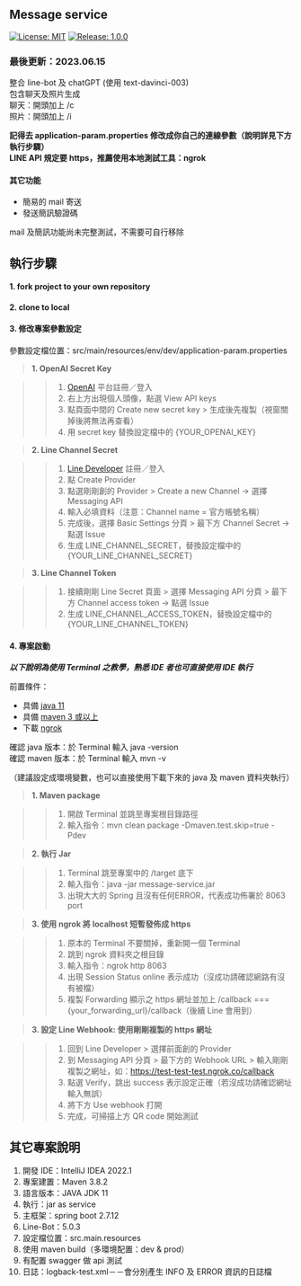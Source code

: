 ## Message service

<a href="https://github.com/JHying/message-service/blob/master/LICENSE">![License: MIT](https://img.shields.io/badge/License-MIT-orange)</a>
<a href="https://github.com/JHying/message-service/releases/tag/1.0.0">![Release: 1.0.0](https://img.shields.io/badge/Release-1.0.0-blue)</a>

### 最後更新：2023.06.15

整合 line-bot 及 chatGPT (使用 text-davinci-003)  
包含聊天及照片生成  
聊天：開頭加上 /c  
照片：開頭加上 /i  
  
**記得去 application-param.properties 修改成你自己的連線參數（說明詳見下方執行步驟）**  
**LINE API 規定要 https，推薦使用本地測試工具：ngrok**

#### 其它功能
* 簡易的 mail 寄送
* 發送簡訊驗證碼 

mail 及簡訊功能尚未完整測試，不需要可自行移除

## 執行步驟

#### 1. fork project to your own repository
#### 2. clone to local
#### 3. 修改專案參數設定

參數設定檔位置：src/main/resources/env/dev/application-param.properties

> **1. OpenAI Secret Key**

>> 1. [OpenAI](https://platform.openai.com/overview) 平台註冊／登入
>> 2. 右上方出現個人頭像，點選 View API keys
>> 3. 點頁面中間的 Create new secret key > 生成後先複製（視窗關掉後將無法再查看）
>> 4. 用 secret key 替換設定檔中的 {YOUR_OPENAI_KEY}

> **2. Line Channel Secret**

>> 1. [Line Developer](https://developers.line.biz/en/) 註冊／登入 
>> 2. 點 Create Provider
>> 3. 點選剛剛創的 Provider > Create a new Channel -> 選擇 Messaging API
>> 4. 輸入必填資料（注意：Channel name = 官方帳號名稱）
>> 5. 完成後，選擇 Basic Settings 分頁 > 最下方 Channel Secret -> 點選 Issue
>> 6. 生成 LINE_CHANNEL_SECRET，替換設定檔中的 {YOUR_LINE_CHANNEL_SECRET}

> **3. Line Channel Token**

>> 1. 接續剛剛 Line Secret 頁面 > 選擇 Messaging API 分頁 > 最下方 Channel access token -> 點選 Issue
>> 2. 生成 LINE_CHANNEL_ACCESS_TOKEN，替換設定檔中的 {YOUR_LINE_CHANNEL_TOKEN}

#### 4. 專案啟動

**_以下說明為使用 Terminal 之教學，熟悉 IDE 者也可直接使用 IDE 執行_**

前置條件：
* 具備 <a href="https://www.oracle.com/tw/java/technologies/javase/jdk11-archive-downloads.html">java 11</a>
* 具備 <a href=https://maven.apache.org/download.cgi>maven 3 或以上</a>
* 下載 <a href="https://ngrok.com/">ngrok</a>

確認 java 版本：於 Terminal 輸入 java -version  
確認 maven 版本：於 Terminal 輸入 mvn -v  
  
（建議設定成環境變數，也可以直接使用下載下來的 java 及 maven 資料夾執行）

> **1. Maven package**

>> 1. 開啟 Terminal 並跳至專案根目錄路徑
>> 2. 輸入指令：mvn clean package -Dmaven.test.skip=true -Pdev

> **2. 執行 Jar**

>> 1. Terminal 跳至專案中的 /target 底下
>> 2. 輸入指令：java -jar message-service.jar
>> 3. 出現大大的 Spring 且沒有任何ERROR，代表成功佈署於 8063 port

> **3. 使用 ngrok 將 localhost 短暫發佈成 https**

>> 1. 原本的 Terminal 不要關掉，重新開一個 Terminal
>> 2. 跳到 ngrok 資料夾之根目錄
>> 3. 輸入指令：ngrok http 8063
>> 4. 出現 Session Status  online 表示成功（沒成功請確認網路有沒有被檔）
>> 5. 複製 Forwarding 顯示之 https 網址並加上 /callback === {your_forwarding_url}/callback（後續 Line 會用到）

> **3. 設定 Line Webhook: 使用剛剛複製的 https 網址**

>> 1. 回到 Line Developer > 選擇前面創的 Provider
>> 2. 到 Messaging API 分頁 > 最下方的 Webhook URL > 輸入剛剛複製之網址，如：https://test-test-test.ngrok.co/callback
>> 3. 點選 Verify，跳出 success 表示設定正確（若沒成功請確認網址輸入無誤）
>> 4. 將下方 Use webhook 打開
>> 5. 完成，可掃描上方 QR code 開始測試

## 其它專案說明

1. 開發 IDE：IntelliJ IDEA 2022.1
2. 專案建置：Maven 3.8.2
3. 語言版本：JAVA JDK 11
4. 執行：jar as service
5. 主框架：spring boot 2.7.12
6. Line-Bot：5.0.3 
7. 設定檔位置：src.main.resources 
8. 使用 maven build（多環境配置：dev & prod） 
9. 有配置 swagger 做 api 測試
10. 日誌：logback-test.xml－－會分別產生 INFO 及 ERROR 資訊的日誌檔
